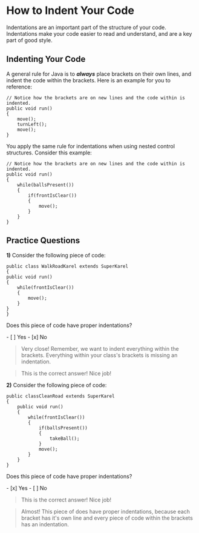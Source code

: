 # How to Indent Your Code
Indentations are an important part of the structure of your code. Indentations make your code easier to read and understand, and are a key part of good style.

## Indenting Your Code

A general rule for Java is to ***always*** place brackets on their own lines, and indent the code within the brackets. Here is an example for you to reference:

```
// Notice how the brackets are on new lines and the code within is indented.
public void run()
{  
    move();
    turnLeft();
    move();
}
```

You apply the same rule for indentations when using nested control structures. Consider this example:

```
// Notice how the brackets are on new lines and the code within is indented.
public void run() 
{
    while(ballsPresent())
    {
        if(frontIsClear())
        {
            move();
        }
    }
}
```


## Practice Questions

**1)** Consider the following piece of code:
```
public class WalkRoadKarel extends SuperKarel
{
public void run()
{
    while(frontIsClear())
    {
        move();
    }
}
}
```
<p> Does this piece of code have proper indentations? </p>
- [ ] Yes
- [x] No
 
> Very close! Remember, we want to indent everything within the brackets. Everything within your class's brackets is missing an indentation.

> This is the correct answer! Nice job!


**2)** Consider the following piece of code:
```
public classCleanRoad extends SuperKarel
{
    public void run()
    {
        while(frontIsClear())
        {
            if(ballsPresent())
            {
                takeBall();
            }
            move();
        }
    }
}
```
<p> Does this piece of code have proper indentations? </p>
- [x] Yes
- [ ] No
 
> This is the correct answer! Nice job!

> Almost! This piece of does have proper indentations, because each bracket has it's own line and every piece of code within the brackets has an indentation.